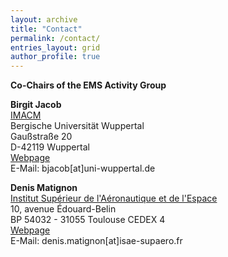 ```yaml
---
layout: archive
title: "Contact"
permalink: /contact/
entries_layout: grid
author_profile: true 
---
```



  
**Co-Chairs of the EMS Activity Group**

**Birgit Jacob**
\
[IMACM](https://www.imacm.uni-wuppertal.de/en/)
\
Bergische Universität Wuppertal
\
Gaußstraße 20
\
D-42119 Wuppertal
\
[Webpage](https://www.fan.uni-wuppertal.de/en/staff/prof-dr-birgit-jacob/)
\
E-Mail: bjacob[at]uni-wuppertal.de

**Denis Matignon**
\
[Institut Supérieur de l'Aéronautique et de l'Espace](https://www.isae-supaero.fr/en/)
\
10, avenue Édouard-Belin
\
BP 54032 - 31055 Toulouse CEDEX 4
\
[Webpage](https://pagespro.isae-supaero.fr/denis-matignon/)
\
E-Mail: denis.matignon[at]isae-supaero.fr


